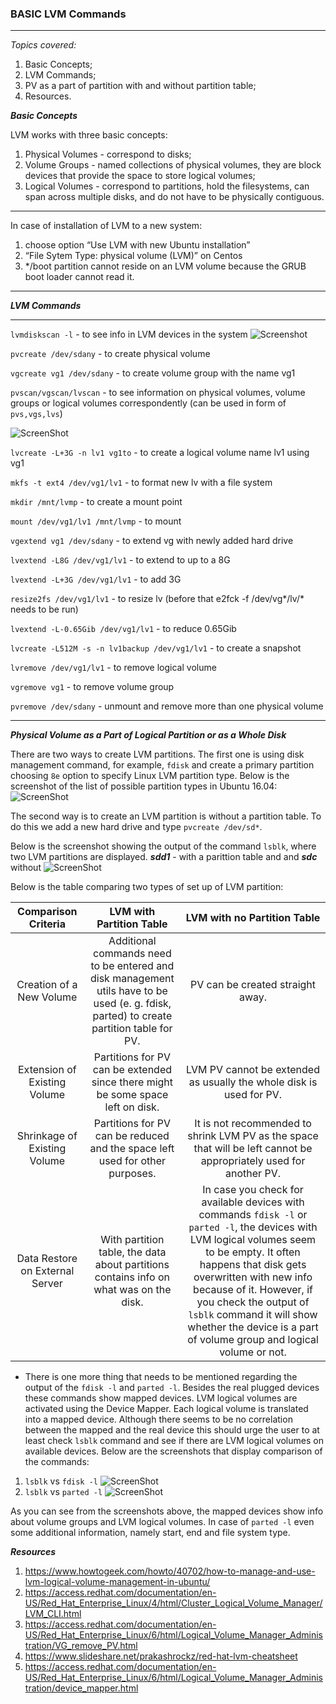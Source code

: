 

### **BASIC LVM Commands** ###
-------
*Topics covered:*
1. Basic Concepts;
2. LVM Commands;
2. PV as a part of partition with and without partition table;
3. Resources.


***Basic Concepts***


LVM works with three basic concepts:
1. Physical Volumes - correspond to disks; 
2. Volume Groups - named collections of physical volumes, they are block devices that provide the space to store logical volumes;
3. Logical Volumes - correspond to partitions, hold the filesystems, can span across multiple disks, and do not have to be physically contiguous.

_______________________________________________________________________________________________________________________________________

In case of installation of LVM to a new system:
1. choose option “Use LVM with new Ubuntu installation” 
2. “File Sytem Type: physical volume (LVM)” on Centos 
3. */boot partition cannot reside on an LVM volume because the GRUB boot loader cannot read it.
_______________________________________________________________________________________________________________________________________


***LVM Commands***

______________________________________________________________________________________________________________________________________
```lvmdiskscan -l``` -  to see info in LVM devices in the system ![Screenshot](https://github.com/irynadiudiuk/Linux_Fundamentals/blob/master/LVM/lvm.PNG)


```pvcreate /dev/sdany``` -  to create physical volume

```vgcreate vg1 /dev/sdany``` - to create volume group with the name vg1

```pvscan/vgscan/lvscan``` - to see information on physical volumes, volume groups or logical volumes correspondently (can be used in form of ```pvs,vgs,lvs```)

![ScreenShot](https://github.com/irynadiudiuk/Linux_Fundamentals/blob/master/LVM/vgs.PNG)


```lvcreate -L+3G -n lv1 vg1to``` - to  create a logical volume name lv1 using vg1

```mkfs -t ext4 /dev/vg1/lv1``` - to format new lv with a file system

```mkdir /mnt/lvmp```  - to create a mount point

```mount /dev/vg1/lv1 /mnt/lvmp``` - to mount

```vgextend vg1 /dev/sdany``` - to extend vg with newly added hard drive

```lvextend -L8G /dev/vg1/lv1``` - to extend to up to a 8G

```lvextend -L+3G /dev/vg1/lv1``` - to add 3G

```resize2fs /dev/vg1/lv1``` - to resize lv (before that e2fck -f /dev/vg*/lv/* needs to be run)

```lvextend -L-0.65Gib /dev/vg1/lv1``` - to reduce 0.65Gib

```lvcreate -L512M -s -n lv1backup /dev/vg1/lv1``` - to create a snapshot

```lvremove /dev/vg1/lv1``` - to remove logical volume

```vgremove vg1``` - to remove volume group

```pvremove /dev/sdany```  - unmount and remove more than one physical volume


________________________________________________________________________________________________________________________________
 
 ***Physical Volume as a Part of Logical Partition or as a Whole Disk*** 
 
 There are two ways to create LVM partitions. The first one is using disk management command, for example, ```fdisk``` and create a primary partition choosing ```8e``` option to specify Linux LVM partition type.
 Below is the screenshot of the list of possible partition types in Ubuntu 16.04:
 ![ScreenShot](https://github.com/irynadiudiuk/Linux_Fundamentals/blob/master/LVM/8E.PNG)
 
 
The second way is to create an LVM partition is without a partition table. To do this we add a new hard drive and type ```pvcreate /dev/sd*```. 

Below is the screenshot showing the output of the command ```lsblk```, where two LVM partitions are displayed.
***sdd1*** - with a parittion table and and ***sdc*** without
 ![ScreenShot](https://github.com/irynadiudiuk/Linux_Fundamentals/blob/master/LVM/withwithout.PNG)
 
 Below is the table comparing two types of set up of LVM partition:
 
 
| Comparison Criteria | LVM with Partition Table | LVM with no Partition Table |
| :-----------:       |     :-------------:      |     :---------------------: |
| Creation of a New Volume | Additional commands need to be entered and disk management utils have to be used (e. g. fdisk, parted) to create partition table for PV.    | PV can be created straight away.  |
| Extension  of Existing Volume      | Partitions for PV can be extended since there might be some space left on disk.   | LVM PV cannot be extended as usually the whole disk is used for PV.     |
| Shrinkage of Existing Volume       | Partitions for PV can be reduced and the space left used for other purposes.     |  It is not recommended to shrink LVM PV as the space that will be left cannot be appropriately used for another PV.   |
| Data Restore on External Server    | With partition table, the data about partitions contains info on what was on the disk.   | In case you check for available devices with commands ```fdisk -l``` or ```parted -l```, the devices with LVM logical volumes seem to be empty. It often happens that disk gets overwritten with new info because of it. However, if you check the output of ```lsblk``` command it will show whether the device is a part of volume group and logical volume or not.  |

* There is one more thing that needs to be mentioned regarding the output of the ```fdisk -l``` and ```parted -l```. Besides the real plugged devices these commands show mapped devices. LVM logical volumes are activated using the Device Mapper. Each logical volume is translated into a mapped device. Although there seems to be no correlation between the mapped and the real device this should urge the user to at least check ```lsblk``` command and see if there are LVM logical volumes on available devices.
Below are the screenshots that display comparison of the commands:
1. ```lsblk``` vs ```fdisk -l```
 ![ScreenShot](https://github.com/irynadiudiuk/Linux_Fundamentals/blob/master/LVM/fdisk.PNG)
2.  ```lsblk``` vs ```parted -l```
 ![ScreenShot](https://github.com/irynadiudiuk/Linux_Fundamentals/blob/master/LVM/parted.PNG)
 
 As you can see from the screenshots above, the mapped devices show info about volume groups and LVM logical volumes. In case of ```parted -l``` even some additional information, namely start, end and file system type.
 
 ***Resources***
 
 1. https://www.howtogeek.com/howto/40702/how-to-manage-and-use-lvm-logical-volume-management-in-ubuntu/
 2. https://access.redhat.com/documentation/en-US/Red_Hat_Enterprise_Linux/4/html/Cluster_Logical_Volume_Manager/LVM_CLI.html
 3. https://access.redhat.com/documentation/en-US/Red_Hat_Enterprise_Linux/6/html/Logical_Volume_Manager_Administration/VG_remove_PV.html
 4. https://www.slideshare.net/prakashrockz/red-hat-lvm-cheatsheet
 5. https://access.redhat.com/documentation/en-US/Red_Hat_Enterprise_Linux/6/html/Logical_Volume_Manager_Administration/device_mapper.html
 




